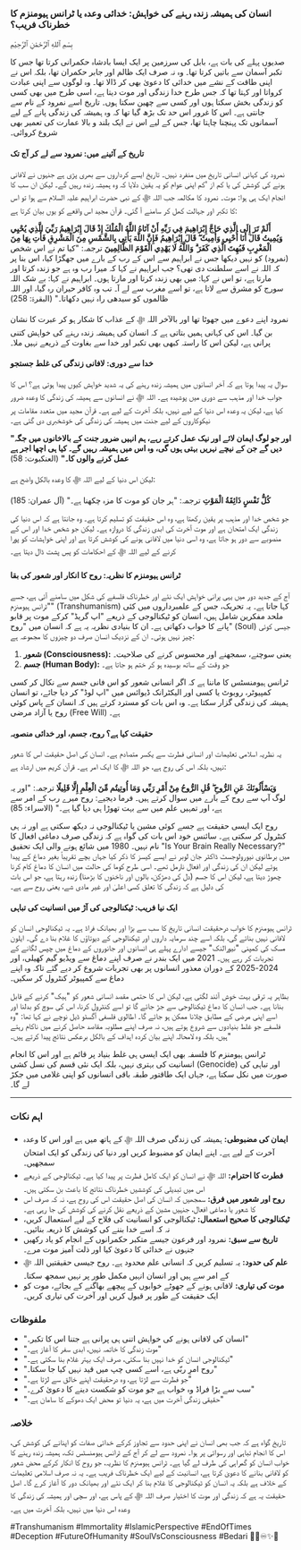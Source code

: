### انسان کی ہمیشہ زندہ رہنے کی خواہش: خدائی وعدہ یا ٹرانس ہیومنزم کا خطرناک فریب؟

بِسْمِ ٱللهِ ٱلرَّحْمَٰنِ ٱلرَّحِيْمِ

صدیوں پہلے کی بات ہے، بابل کی سرزمین پر ایک ایسا بادشاہ حکمرانی کرتا تھا جس کا تکبر آسمان سے باتیں کرتا تھا۔ وہ نہ صرف ایک ظالم اور جابر حکمران تھا، بلکہ اس نے اپنی طاقت کے نشے میں خدائی کا دعویٰ بھی کر ڈالا تھا۔ وہ لوگوں سے اپنی عبادت کرواتا اور کہتا تھا کہ جس طرح خدا زندگی اور موت دیتا ہے، اسی طرح میں بھی کسی کو زندگی بخش سکتا ہوں اور کسی سے چھین سکتا ہوں۔ تاریخ اسے نمرود کے نام سے جانتی ہے۔ اس کا غرور اس حد تک بڑھ گیا تھا کہ وہ ہمیشہ کی زندگی پانے کے لیے آسمانوں تک پہنچنا چاہتا تھا، جس کے لیے اس نے ایک بلند و بالا عمارت کی تعمیر بھی شروع کروائی۔

#### تاریخ کے آئینے میں: نمرود سے لے کر آج تک

نمرود کی کہانی انسانی تاریخ میں منفرد نہیں۔ تاریخ ایسے کرداروں سے بھری پڑی ہے جنہوں نے لافانی ہونے کی کوشش کی یا کم از 'کم اپنی عوام کو یہ یقین دلایا کہ وہ ہمیشہ زندہ رہیں گے۔ لیکن ان سب کا انجام ایک ہی ہوا: موت۔ نمرود کا مکالمہ جب اللہ ﷻ کے نبی حضرت ابراہیم علیہ السلام سے ہوا تو اس کا تکبر اور جہالت کھل کر سامنے آ گئی۔ قرآن مجید اس واقعے کو یوں بیان کرتا ہے:

**أَلَمْ تَرَ إِلَى الَّذِي حَاجَّ إِبْرَاهِيمَ فِي رَبِّهِ أَنْ آتَاهُ اللَّهُ الْمُلْكَ إِذْ قَالَ إِبْرَاهِيمُ رَبِّيَ الَّذِي يُحْيِي وَيُمِيتُ قَالَ أَنَا أُحْيِي وَأُمِيتُ ۖ قَالَ إِبْرَاهِيمُ فَإِنَّ اللَّهَ يَأْتِي بِالشَّمْسِ مِنَ الْمَشْرِقِ فَأْتِ بِهَا مِنَ الْمَغْرِبِ فَبُهِتَ الَّذِي كَفَرَ ۗ وَاللَّهُ لَا يَهْدِي الْقَوْمَ الظَّالِمِينَ**
ترجمہ: "کیا تم نے اس شخص (نمرود) کو نہیں دیکھا جس نے ابراہیم سے اس کے رب کے بارے میں جھگڑا کیا، اس بنا پر کہ اللہ نے اسے سلطنت دی تھی؟ جب ابراہیم نے کہا کہ میرا رب وہ ہے جو زندہ کرتا اور مارتا ہے، تو اس نے کہا: میں بھی زندہ کرتا اور مارتا ہوں۔ ابراہیم نے کہا: بے شک اللہ سورج کو مشرق سے لاتا ہے، تو اسے مغرب سے لے آ۔ تب وہ کافر حیران رہ گیا، اور اللہ ظالموں کو سیدھی راہ نہیں دکھاتا۔" (البقرۃ: 258)

نمرود اپنے دعوے میں جھوٹا تھا اور بالآخر اللہ ﷻ کے عذاب کا شکار ہو کر عبرت کا نشان بن گیا۔ اس کی کہانی ہمیں بتاتی ہے کہ انسان کی ہمیشہ زندہ رہنے کی خواہش کتنی پرانی ہے، لیکن اس کا راستہ کبھی بھی تکبر اور خدا سے بغاوت کے ذریعے نہیں ملا۔

#### خدا سے دوری: لافانی زندگی کی غلط جستجو

سوال یہ پیدا ہوتا ہے کہ آخر انسانوں میں ہمیشہ زندہ رہنے کی یہ شدید خواہش کیوں پیدا ہوتی ہے؟ اس کا جواب خدا اور مذہب سے دوری میں پوشیدہ ہے۔ اللہ ﷻ نے انسانوں سے ہمیشہ کی زندگی کا وعدہ ضرور کیا ہے، لیکن یہ وعدہ اس دنیا کے لیے نہیں، بلکہ آخرت کے لیے ہے۔ قرآن مجید میں متعدد مقامات پر نیکوکاروں کے لیے جنت میں ہمیشہ کی زندگی کی خوشخبری دی گئی ہے۔

**"اور جو لوگ ایمان لائے اور نیک عمل کرتے رہے، ہم انہیں ضرور جنت کے بالاخانوں میں جگہ دیں گے جن کے نیچے نہریں بہتی ہوں گی، وہ اس میں ہمیشہ رہیں گے۔ کیا ہی اچھا اجر ہے عمل کرنے والوں کا۔"** (العنکبوت: 58)

لیکن اس دنیا کے لیے اللہ ﷻ کا وعدہ بالکل واضح ہے:

**كُلُّ نَفْسٍ ذَائِقَةُ الْمَوْتِ**
ترجمہ: "ہر جان کو موت کا مزہ چکھنا ہے۔" (آل عمران: 185)

جو شخص خدا اور مذہب پر یقین رکھتا ہے، وہ اس حقیقت کو تسلیم کرتا ہے۔ وہ جانتا ہے کہ اس دنیا کی زندگی ایک امتحان ہے اور موت آخرت کی ابدی زندگی کا دروازہ ہے۔ لیکن جو شخص خدا اور اس کے منصوبے سے دور ہو جاتا ہے، وہ اسی دنیا میں لافانی ہونے کی کوشش کرتا ہے اور اپنی خواہشات کو پورا کرنے کے لیے اللہ ﷻ کے احکامات کو پسِ پشت ڈال دیتا ہے۔

#### ٹرانس ہیومنزم کا نظریہ: روح کا انکار اور شعور کی بقا

آج کے جدید دور میں یہی پرانی خواہش ایک نئے اور خطرناک فلسفے کی شکل میں سامنے آئی ہے، جسے "ٹرانس ہیومنزم" (Transhumanism) کہا جاتا ہے۔ یہ تحریک، جس کے علمبرداروں میں کئی ملحد مفکرین شامل ہیں، انسان کو ٹیکنالوجی کے ذریعے "اپ گریڈ" کرکے موت پر قابو پانے کا خواب دکھاتی ہے۔ ان کا بنیادی نظریہ یہ ہے کہ انسان میں "روح" (Soul) جیسی کوئی چیز نہیں ہوتی۔ ان کے نزدیک انسان صرف دو چیزوں کا مجموعہ ہے:
1.  **شعور (Consciousness):** یعنی سوچنے، سمجھنے اور محسوس کرنے کی صلاحیت۔
2.  **جسم (Human Body):** جو وقت کے ساتھ بوسیدہ ہو کر ختم ہو جاتا ہے۔

ٹرانس ہیومنسٹس کا ماننا ہے کہ اگر انسانی شعور کو اس فانی جسم سے نکال کر کسی کمپیوٹر، روبوٹ یا کسی اور الیکٹرانک ڈیوائس میں "اپ لوڈ" کر دیا جائے، تو انسان ہمیشہ کی زندگی گزار سکتا ہے۔ وہ اس بات کو مسترد کرتے ہیں کہ انسان کے پاس کوئی روح یا آزاد مرضی (Free Will) ہے۔

#### حقیقت کیا ہے؟ روح، جسم، اور خدائی منصوبہ

یہ نظریہ اسلامی تعلیمات اور انسانی فطرت سے یکسر متصادم ہے۔ انسان کی اصل حقیقت اس کا شعور نہیں، بلکہ اس کی روح ہے، جو اللہ ﷻ کا ایک امر ہے۔ قرآن کریم میں ارشاد ہے:

**وَيَسْأَلُونَكَ عَنِ الرُّوحِ ۖ قُلِ الرُّوحُ مِنْ أَمْرِ رَبِّي وَمَا أُوتِيتُم مِّنَ الْعِلْمِ إِلَّا قَلِيلًا**
ترجمہ: "اور یہ لوگ آپ سے روح کے بارے میں سوال کرتے ہیں۔ فرما دیجیے: روح میرے رب کے امر سے ہے، اور تمہیں علم میں سے بہت تھوڑا ہی دیا گیا ہے۔" (الاسراء: 85)

روح ایک ایسی حقیقت ہے جسے کوئی مشین یا ٹیکنالوجی نہ دیکھ سکتی ہے اور نہ ہی کنٹرول کر سکتی ہے۔ سائنس خود اس بات کی گواہ ہے کہ زندگی صرف دماغی افعال کا نام نہیں۔ 1980 میں شائع ہونے والی ایک تحقیق "Is Your Brain Really Necessary?" میں برطانوی نیورولوجسٹ ڈاکٹر جان لوبر نے ایسے کیسز کا ذکر کیا جہاں بچے تقریباً بغیر دماغ کے پیدا ہوئے لیکن ان کی زندگی اور افعال نارمل تھے۔ اسی طرح کوما کی حالت میں انسان کا دماغ کام کرنا چھوڑ دیتا ہے، لیکن اس کا جسم (دل کی دھڑکن، بالوں اور ناخنوں کا بڑھنا) زندہ رہتا ہے، جو اس بات کی دلیل ہے کہ زندگی کا تعلق کسی اعلیٰ اور غیر مادی شے، یعنی روح سے ہے۔

#### ایک نیا فریب: ٹیکنالوجی کی آڑ میں انسانیت کی تباہی

ٹرانس ہیومنزم کا خواب درحقیقت انسانی تاریخ کا سب سے بڑا اور بھیانک فراڈ ہے۔ یہ ٹیکنالوجی انسان کو لافانی نہیں بنائے گی، بلکہ اسے چند سرمایہ داروں اور ٹیکنالوجی کے دیوتاؤں کا غلام بنا دے گی۔ ایلون مسک کی کمپنی "نیورالنک" جیسے ادارے پہلے ہی انسانوں اور جانوروں کے دماغ میں چپس لگانے کے تجربات کر رہے ہیں۔ 2021 میں ایک بندر نے صرف اپنے دماغ سے ویڈیو گیم کھیلی، اور 2024-2025 کے دوران معذور انسانوں پر بھی تجربات شروع کر دیے گئے تاکہ وہ اپنے دماغ سے کمپیوٹر کنٹرول کر سکیں۔

بظاہر یہ ترقی بہت خوش آئند لگتی ہے، لیکن اس کا حتمی مقصد انسانی شعور کو "ہیک" کرنے کے قابل بنانا ہے۔ جب انسان کا دماغ ٹیکنالوجی سے جڑ جائے گا تو اسے کنٹرول کرنا، اس کی سوچ کو بدلنا اور اسے اپنی مرضی کے مطابق چلانا ممکن ہو جائے گا۔ اطالوی فلسفی آگسٹو ڈیل نوچے نے کہا تھا:
"وہ فلسفے جو غلط بنیادوں سے شروع ہوتے ہیں، نہ صرف اپنے مطلوبہ مقاصد حاصل کرنے میں ناکام رہتے ہیں، بلکہ وہ لامحالہ اپنے بیان کردہ اہداف کے بالکل برعکس نتائج پیدا کرتے ہیں۔"

ٹرانس ہیومنزم کا فلسفہ بھی ایک ایسی ہی غلط بنیاد پر قائم ہے اور اس کا انجام انسانیت کی بہتری نہیں، بلکہ ایک نئی قسم کی نسل کشی (Genocide) اور تباہی کی صورت میں نکل سکتا ہے، جہاں ایک طاقتور طبقہ باقی انسانوں کو اپنی غلامی میں جکڑ لے گا۔

---

### اہم نکات

*   **ایمان کی مضبوطی:** ہمیشہ کی زندگی صرف اللہ ﷻ کے ہاتھ میں ہے اور اس کا وعدہ آخرت کے لیے ہے۔ اپنے ایمان کو مضبوط کریں اور دنیا کی زندگی کو ایک امتحان سمجھیں۔
*   **فطرت کا احترام:** اللہ ﷻ نے انسان کو ایک کامل فطرت پر پیدا کیا ہے۔ ٹیکنالوجی کے ذریعے اس میں تبدیلی کی کوششیں خطرناک نتائج کا باعث بن سکتی ہیں۔
*   **روح اور شعور میں فرق:** سمجھیں کہ انسان کی اصل حقیقت اس کی روح ہے، نہ کہ صرف اس کا شعور یا دماغی افعال، جنہیں مشین کے ذریعے نقل کرنے کی کوشش کی جا رہی ہے۔
*   **ٹیکنالوجی کا صحیح استعمال:** ٹیکنالوجی کو انسانیت کی فلاح کے لیے استعمال کریں، نہ کہ اسے خدا بننے کی کوشش کا ذریعہ بنائیں۔
*   **تاریخ سے سبق:** نمرود اور فرعون جیسے متکبر حکمرانوں کے انجام کو یاد رکھیں جنہوں نے خدائی کا دعویٰ کیا اور ذلت آمیز موت مرے۔
*   **علم کی حدود:** یہ تسلیم کریں کہ انسانی علم محدود ہے۔ روح جیسی حقیقتیں اللہ ﷻ کے امر سے ہیں اور انسان انہیں مکمل طور پر نہیں سمجھ سکتا۔
*   **موت کی تیاری:** لافانی ہونے کے جھوٹے خوابوں کے پیچھے بھاگنے کے بجائے، موت کو ایک حقیقت کے طور پر قبول کریں اور آخرت کی تیاری کریں۔

### ملفوظات

*   "انسان کی لافانی ہونے کی خواہش اتنی ہی پرانی ہے جتنا اس کا تکبر۔"
*   "موت زندگی کا خاتمہ نہیں، ابدی سفر کا آغاز ہے۔"
*   "ٹیکنالوجی انسان کو خدا نہیں بنا سکتی، صرف ایک بہتر غلام بنا سکتی ہے۔"
*   "روح امرِ ربّی ہے، اسے کسی چپ میں قید نہیں کیا جا سکتا۔"
*   "جو فطرت سے لڑتا ہے، وہ درحقیقت اپنے خالق سے لڑتا ہے۔"
*   "سب سے بڑا فراڈ وہ خواب ہے جو موت کو شکست دینے کا دعویٰ کرے۔"
*   "حقیقی زندگی آخرت میں ہے، یہ دنیا تو محض ایک دھوکے کا سامان ہے۔"

### خلاصہ

تاریخ گواہ ہے کہ جب بھی انسان نے اپنی حدود سے تجاوز کرکے خدائی صفات کو اپنانے کی کوشش کی، اس کا انجام تباہی اور رسوائی پر ہوا۔ نمرود سے لے کر آج کے ٹرانس ہیومنسٹس تک، ہمیشہ زندہ رہنے کا خواب انسان کو گمراہی کی طرف لے گیا ہے۔ ٹرانس ہیومنزم کا نظریہ، جو روح کا انکار کرکے محض شعور کو لافانی بنانے کا دعویٰ کرتا ہے، انسانیت کے لیے ایک خطرناک فریب ہے۔ یہ نہ صرف اسلامی تعلیمات کے خلاف ہے بلکہ یہ انسان کو ٹیکنالوجی کا غلام بنا کر ایک نئے اور بھیانک دور کا آغاز کرے گا۔ اصل حقیقت یہ ہے کہ زندگی اور موت کا اختیار صرف اللہ ﷻ کے پاس ہے، اور سچی اور ہمیشہ کی زندگی کا وعدہ اس دنیا میں نہیں، بلکہ آخرت میں ہے۔

#Transhumanism #Immortality #IslamicPerspective #EndOfTimes #Deception #FutureOfHumanity #SoulVsConsciousness #Bedari 🤖🧠♾️✨🕌

